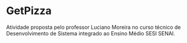 # GetPizza
Atividade proposta pelo professor Luciano Moreira no curso técnico de Desenvolvimento de Sistema integrado ao Ensino Médio SESI SENAI.

